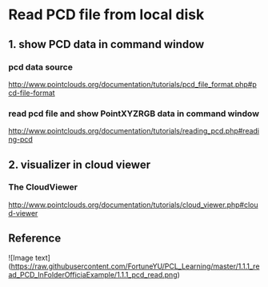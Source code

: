 # Read PCD file from local disk

## 1. show PCD data in command window

### pcd data source

http://www.pointclouds.org/documentation/tutorials/pcd_file_format.php#pcd-file-format

### read pcd file and show PointXYZRGB data in command window

http://www.pointclouds.org/documentation/tutorials/reading_pcd.php#reading-pcd


## 2. visualizer in cloud viewer

### The CloudViewer
http://www.pointclouds.org/documentation/tutorials/cloud_viewer.php#cloud-viewer


## Reference






![Image text] (https://raw.githubusercontent.com/FortuneYU/PCL_Learning/master/1.1.1_read_PCD_InFolderOfficiaExample/1.1.1_pcd_read.png)




